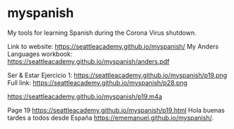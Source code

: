 # myspanish
My tools for learning Spanish during the Corona Virus shutdown.

Link to website:  https://seattleacademy.github.io/myspanish/
My Anders Languages workbook:  https://seattleacademy.github.io/myspanish/anders.pdf

Ser & Estar Ejercicio 1: https://seattleacademy.github.io/myspanish/p19.png
Full link: https://seattleacademy.github.io/myspanish/p28.png

https://seattleacademy.github.io/myspanish/p19.m4a

Page 19 https://seattleacademy.github.io/myspanish/p19.html
Hola buenas tardes a todos desde España https://ememanuel.github.io/myspanish/.
